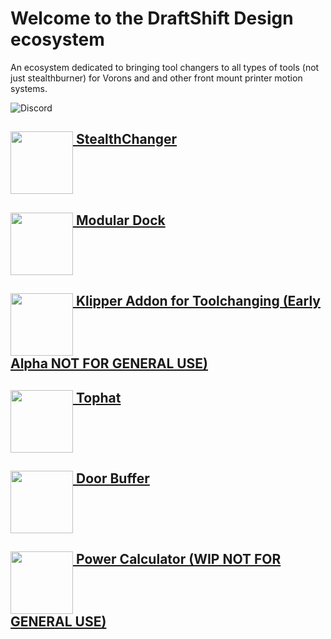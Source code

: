 # Welcome to the DraftShift Design ecosystem

An ecosystem dedicated to bringing tool changers to all types of tools (not just stealthburner) for Vorons and and other front mount printer motion systems.

![Discord](https://img.shields.io/discord/1226846451028725821?logo=discord&logoColor=%23ffffff&label=Join%20Our%20Discord&labelColor=%237785cc&color=%23adf5ff)


## [<img src="../../../../StealthChanger/blob/main/media/Stealthchanger_logo.png?raw=true" height="100" align="top" /> StealthChanger](../../../../StealthChanger)

## [<img src="../../../../ModularDock/blob/main/media/images/ModularDock_logo.png?raw=true" height="100" align="top" /> Modular Dock](../../../../ModularDock)

## [<img src="../../../../klipper-toolchanger/blob/main/media/klipper_toolchanger_logo.png?raw=true" height="100" align="top" /> Klipper Addon for Toolchanging (Early Alpha NOT FOR GENERAL USE)](../../../../klipper-toolchanger)

## [<img src="../../../../Tophat/blob/main/Media/Tophat_logo.png?raw=true" height="100" align="top" /> Tophat](../../../../Tophat)

## [<img src="../../../../DoorBuffer/blob/main/Media/DoorBuffer_logo.png?raw=true" height="100" align="top" /> Door Buffer](../../../../DoorBuffer)

## [<img src="../../../../PowerCalc/blob/main/media/PowerCalc_logo.png?raw=true" height="100" align="top" /> Power Calculator (WIP NOT FOR GENERAL USE)](../../../../PowerCalc)
